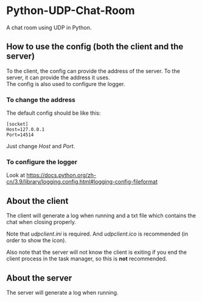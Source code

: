 # Python-UDP-Chat-Room
A chat room using UDP in Python.

## How to use the config (both the client and the server)
To the client, the config can provide the address of the server. To the server, it can provide the address it uses.   
The config is also used to configure the logger.   
### To change the address
The default config should be like this:
```
[socket]
Host=127.0.0.1
Port=14514
```
Just change *Host* and *Port*.
### To configure the logger
Look at <https://docs.python.org/zh-cn/3.9/library/logging.config.html#logging-config-fileformat>

## About the client
The client will generate a log when running and a txt file which contains the chat when closing properly.

Note that *udpclient.ini* is required. And *udpclient.ico* is recommended (in order to show the icon).  

Also note that the server will not know the client is exiting if you end the client process in the task manager, so this is **not** recommended.

## About the server
The server will generate a log when running.
